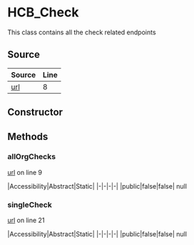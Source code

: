 # HCB_Check

This class contains all the check related endpoints
## Source
|Source|Line|
|-|-|
|[url](https://github.com/devramsean0/hcb.js/blob/c93c97f/src/api_endpoints/checks.ts#L8)|8|
## Constructor
## Methods
### allOrgChecks
[url](https://github.com/devramsean0/hcb.js/blob/c93c97f/src/api_endpoints/checks.ts#L9) on line 9  

|Accessibility|Abstract|Static|
|-|-|-|-|
|public|false|false|
null

### singleCheck
[url](https://github.com/devramsean0/hcb.js/blob/c93c97f/src/api_endpoints/checks.ts#L21) on line 21  

|Accessibility|Abstract|Static|
|-|-|-|-|
|public|false|false|
null
